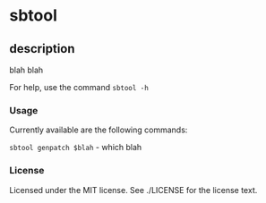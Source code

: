 # sbtool

## description

blah blah

For help, use the command `sbtool -h`

### Usage

Currently available are the following commands:

`sbtool genpatch $blah` - which blah

### License

Licensed under the MIT license.  See ./LICENSE for the license text.
